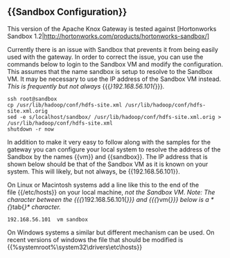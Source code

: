 <!---
   Licensed to the Apache Software Foundation (ASF) under one or more
   contributor license agreements.  See the NOTICE file distributed with
   this work for additional information regarding copyright ownership.
   The ASF licenses this file to You under the Apache License, Version 2.0
   (the "License"); you may not use this file except in compliance with
   the License.  You may obtain a copy of the License at

       http://www.apache.org/licenses/LICENSE-2.0

   Unless required by applicable law or agreed to in writing, software
   distributed under the License is distributed on an "AS IS" BASIS,
   WITHOUT WARRANTIES OR CONDITIONS OF ANY KIND, either express or implied.
   See the License for the specific language governing permissions and
   limitations under the License.
--->

{{Sandbox Configuration}}
-------------------------

This version of the Apache Knox Gateway is tested against [Hortonworks Sandbox 1.2|http://hortonworks.com/products/hortonworks-sandbox/]

Currently there is an issue with Sandbox that prevents it from being easily used with the gateway.  In order to correct the issue, you can use the commands below to login to the Sandbox VM and modify the configuration.  This assumes that the name sandbox is setup to resolve to the Sandbox VM.  It may be necessary to use the IP address of the Sandbox VM instead. *This is frequently but not always* {{{*}192.168.56.101{*}}}*.*

    ssh root@sandbox
    cp /usr/lib/hadoop/conf/hdfs-site.xml /usr/lib/hadoop/conf/hdfs-site.xml.orig
    sed -e s/localhost/sandbox/ /usr/lib/hadoop/conf/hdfs-site.xml.orig > /usr/lib/hadoop/conf/hdfs-site.xml
    shutdown -r now


In addition to make it very easy to follow along with the samples for the gateway you can configure your local system to resolve the address of the Sandbox by the names {{vm}} and {{sandbox}}.  The IP address that is shown below should be that of the Sandbox VM as it is known on your system.  This will likely, but not always, be {{192.168.56.101}}.

On Linux or Macintosh systems add a line like this to the end of the file&nbsp;{{/etc/hosts}}&nbsp;on your local machine, *not the Sandbox VM*.
_Note: The character between the {{{_}192.168.56.101{_}}} and {{{_}vm{_}}} below is a *{_}tab{_}* character._

    192.168.56.101	vm sandbox

On Windows systems a similar but different mechanism can be used.  On recent
versions of windows the file that should be modified is {{%systemroot%\system32\drivers\etc\hosts}}
